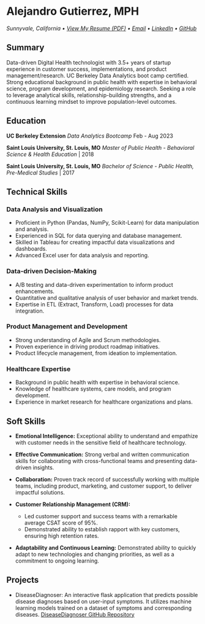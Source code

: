 # Alejandro Gutierrez, MPH
*Sunnyvale, California • [View My Resume (PDF)](https://github.com/alejfxguti/alejfxguti/Alejandro_Gutierrez_Resume_DigHlth.pdf) 
 • [Email](mailto:alej.fx.guti@gmail.com) • [LinkedIn](https://www.linkedin.com/in/alej-fx-gutierrez/) • [GitHub](https://github.com/alejfxguti)*

## Summary
Data-driven Digital Health technologist with 3.5+ years of startup experience in customer success, implementations, and product management/research. UC Berkeley Data Analytics boot camp certified. Strong educational background in public health with expertise in behavioral science, program development, and epidemiology research. Seeking a role to leverage analytical skills, relationship-building strengths, and a continuous learning mindset to improve population-level outcomes.

## Education
**UC Berkeley Extension**
*Data Analytics Bootcamp* Feb - Aug 2023

**Saint Louis University, St. Louis, MO**
*Master of Public Health - Behavioral Science & Health Education* | 2018

**Saint Louis University, St. Louis, MO**
*Bachelor of Science - Public Health, Pre-Medical Studies* | 2017

## Technical Skills

### Data Analysis and Visualization

- Proficient in Python (Pandas, NumPy, Scikit-Learn) for data manipulation and analysis.
- Experienced in SQL for data querying and database management.
- Skilled in Tableau for creating impactful data visualizations and dashboards.
- Advanced Excel user for data analysis and reporting.

### Data-driven Decision-Making

- A/B testing and data-driven experimentation to inform product enhancements.
- Quantitative and qualitative analysis of user behavior and market trends.
- Expertise in ETL (Extract, Transform, Load) processes for data integration.

### Product Management and Development

- Strong understanding of Agile and Scrum methodologies.
- Proven experience in driving product roadmap initiatives.
- Product lifecycle management, from ideation to implementation.

### Healthcare Expertise

- Background in public health with expertise in behavioral science.
- Knowledge of healthcare systems, care models, and program development.
- Experience in market research for healthcare organizations and plans.

## Soft Skills

- **Emotional Intelligence:** Exceptional ability to understand and empathize with customer needs in the sensitive field of healthcare technology.

- **Effective Communication:** Strong verbal and written communication skills for collaborating with cross-functional teams and presenting data-driven insights.

- **Collaboration:** Proven track record of successfully working with multiple teams, including product, marketing, and customer support, to deliver impactful solutions.

- **Customer Relationship Management (CRM):**
  - Led customer support and success teams with a remarkable average CSAT score of 95%.
  - Demonstrated ability to establish rapport with key customers, ensuring high retention rates.

- **Adaptability and Continuous Learning:** Demonstrated ability to quickly adapt to new technologies and changing priorities, as well as a commitment to ongoing learning.

## Projects
- DiseaseDiagnoser: An interactive flask application that predicts possible disease diagnoses based on user-input symptoms. It utilizes machine learning models trained on a dataset of symptoms and corresponding diseases. [DiseaseDiagnoser GitHub Repository](https://github.com/alejfxguti/DiseaseDiagnoser)


<!---
alejfxguti/alejfxguti is a ✨ special ✨ repository because its `README.md` (this file) appears on your GitHub profile.
You can click the Preview link to take a look at your changes.
--->
